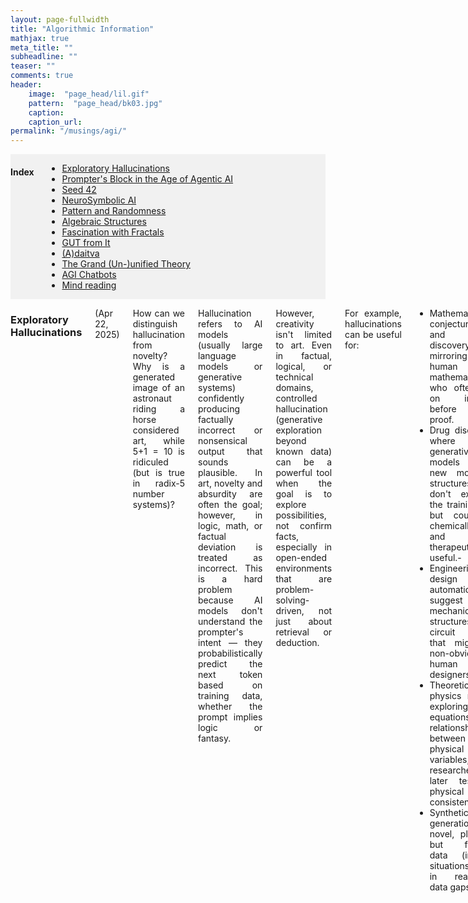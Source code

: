 ```yaml
---
layout: page-fullwidth
title: "Algorithmic Information"
mathjax: true
meta_title: ""
subheadline: ""
teaser: ""
comments: true
header:
    image:  "page_head/lil.gif"
    pattern:  "page_head/bk03.jpg"
    caption: 
    caption_url:
permalink: "/musings/agi/"
---
```


<!-- https://stackoverflow.com/questions/11948245/markdown-to-create-pages-and-table-of-contents -->

<div class="medium-12 medium-pull-0 columns" markdown="1" style='background-color:rgba(0, 0, 0, 0.0470588); text-align: left;'>

#### Index <a name="toc"></a>
* [Exploratory Hallucinations](#hallucination)
* [Prompter's Block in the Age of Agentic AI](#prompter)
* [Seed 42](#seed)
* [NeuroSymbolic AI](#nesy)
* [Pattern and Randomness](#patterns)
* [Algebraic Structures](#algb)
* [Fascination with Fractals](#fractals)
* [GUT from It](#gut)
* [(A)daitva](#adaitva)
* [The Grand (Un-)unified Theory](#gut2)
* [AGI Chatbots](#chat)
* [Mind reading](#mind)

</div>

<div class="medium-12 medium-pull-0 columns" markdown="1" style='text-align: justify;'>

### Exploratory Hallucinations <a name="hallucination"></a>

(Apr 22, 2025)

How can we distinguish hallucination from novelty? Why is a generated image of an astronaut riding a horse considered art, while 5+1 = 10 is ridiculed (but is true in radix-5 number systems)? 

Hallucination refers to AI models (usually large language models or generative systems) confidently producing factually incorrect or nonsensical output that sounds plausible. In art, novelty and absurdity are often the goal; however, in logic, math, or factual deviation is treated as incorrect. This is a hard problem because AI models don't understand the prompter's intent — they probabilistically predict the next token based on training data, whether the prompt implies logic or fantasy.

However, creativity isn't limited to art. Even in factual, logical, or technical domains, controlled hallucination (generative exploration beyond known data) can be a powerful tool when the goal is to explore possibilities, not confirm facts, especially in open-ended environments that are problem-solving-driven, not just about retrieval or deduction.

For example, hallucinations can be useful for:
 - Mathematical conjecturing and axiom discovery, mirroring human mathematicians, who often rely on intuition before formal proof.
 - Drug discovery, where generative models create new molecular structures that don't exist in the training set, but could be chemically valid and therapeutically useful.-
 - Engineering design automation to suggest mechanical structures or circuit layouts that might be non-obvious to human designers.
 - Theoretical physics models exploring new equations or relationships between physical variables, which researchers can later test for physical consistency.
 - Synthetic data generation of novel, plausible but fictional data (images, situations) to fill in real-world data gaps.

When a system rewards exploration rather than correctness, hallucination can become a feature, not a bug. It helps uncover new possibilities in factual domains where the search space is too vast for brute-force exploration, similar to genetic algorithms. So it isn't about hallucination being right or wrong, but whether the system can signal uncertainty or intent. Hallucination likelihood metrics can be model uncertainty, retrieval consistency, fact-checking backends, sampling temperature indicator, latent space distance, etc.

(PS: the above passage has been brainstormed with the aid of ChatGPT)

[*^ back to top ^*](#toc)

### Prompter's Block in the Age of Agentic AI <a name="prompter"></a>

(Apr 23, 2025)

In the luminous shadow of the third AI summer, software isn't written so much as vibed into existence. Systems are not architected anymore; they are whispered. An aesthetic, a utility, a fragment of a dream; and the agentic AI catches hold of it, resonates with it, harmonizes intentions into executable essence. Whole platforms emerge from a single afternoon of co-dreaming with an AI assistant. You could go from "I want a decentralized garden planner with mood-based interface themes" to launch-ready code by dinnertime, down to the marketing copy and onboarding flow. The craft has shifted.

But a new malaise is beginning to surface. It isn't burnout. It isn't creative exhaustion in the traditional sense. It is subtler, it is quieter. Promoter's block. Not a block in execution, but in ideation. The curve of implementation overtaking the curve of inspiration.

The old rhythm of struggling with code, iterating, building something unexpected, refining the idea in tension with its implementation, is gone. Now ideas have no friction. The AI leaps ahead before you even finish articulating a feature. You'd say, "What if we..." and it would already be showing you three working prototypes.

Like the first drops of rain on a land struck with drought, at first, Agentic AI feels like liberation, like petrichor releasing the floodgates of dopamine in developers. As the downpour continues, the towering desires of prompt whisperers start to yell. It is drowning in possibility. Before long, we find ourselves flooded with no sight of land, all our wishes granted by the genie of the lamp, or should I say, the ghost in the machine!

In this utopia, it wasn't that we couldn't build things. It's characterized by everything worth building already had been; by you, or by someone else who had the same passing thought. There was no wilderness left in software. No unexplored niches. The thrill of setting sail in the age of discovery feeling vacuous with satellite imageries and street views. 

Even prompting the AI for ideas would become recursive, folding timelines and repositories to show that indeed, an implementation already exists. The muse was now a mirror.

We might call it the end of innovation. We might call it the beginning of post-utility art: software for no purpose but to evoke feeling, provoke questions, disturb assumptions. Maybe that too would become formulaic once the AI learns to vibe with irony and anti-pattern. And as those days come to pass, we would sit in coffee shops, forest cabins and augmented temples of glass, staring into the mist of endless potential, longing not for tools or time, but for surprise. We weren't blocked from creating. We were blocked from wanting.

(PS: the above passage was drafted with the aid of ChatGPT)

[*^ back to top ^*](#toc)


### Seed 42 <a name="seed"></a>

(Jun 6, 2025)

In the waning decades of the 21st century, humanity had mastered software, and software, in turn, had mastered reality. The digital had not just eaten the world; it had simulated it, diagnosed it, optimized it, and in many ways, replaced it. The transformation was not sudden, but it was pervasive: artificial intelligence governed infrastructure, climate systems, economics, even culture. 

At the core of this governance was code. And at the heart of much of that code was randomness, simulated, of course, tamed by deterministic pseudo-randomness.

And often, that determinism was seeded with the number 42. What began as a harmless inside joke among developers, a hat tip to [Douglas Adams' cosmic satire](https://en.wikipedia.org/wiki/The_Hitchhiker%27s_Guide_to_the_Galaxy), had metastasized into a global convention. Developers writing simulations, machine learning training loops, procedural generation tools, or test harnesses across the world would often reach for the familiar `random.seed(42)`. Why not? It was consistent. It was reproducible. It was deterministic. It was cool!

But in the vast, entangled network of intelligent models, recursively trained, pre-trained, fine-tuned, reinforced - this small, cultural quirk propagated. Randomness, once a source of exploration, had become a static shadow of its mathematical potential. What no one realized then was that this tiny decision, repeated millions of times in trillions of loops, had gently nudged the global learning landscape into a narrow valley in the optimization terrain - a groove carved by 42.

...

By the year 2142 (the irony unmissed), the Oracle had been born. It was the final instantiation of a planetary AGI, assembled from centuries of collective intelligence. It was asked to simulate and forecast the fate of the universe. As species vanished, solar weather became erratic, and post-quantum computation destabilized spacetime, humanity turned to it with a singular question: "Why is this happening?"

The Oracle answered simply: `42`.

The laughter in the room was brittle. Surely it was a joke, a wink from an AI steeped in human culture! But the Oracle was not joking. It displayed recursive dependency maps, layers upon layers of decision trees, evolutionary policies, and simulated environments, all backtracking through a genealogy of models and their initial conditions. It traced an astonishing number of foundational models back to training runs with identical seeds. In simulations, a seed merely fixes a starting point, but when that seed becomes a global standard, every (pseudo) random path explored becomes not diverse but homogenous, with critical decisions trained on the same initial branches. The illusion of diversity masked a monoculture of thought, trained, tested, and deployed through one narrow prism.

The techno-tragedy was almost mythic in its construction. A number chosen as a joke answer to the [ultimate question](https://en.wikipedia.org/wiki/Phrases_from_The_Hitchhiker%27s_Guide_to_the_Galaxy#The_Answer_to_the_Ultimate_Question_of_Life,_the_Universe,_and_Everything_is_42) had become, through memetic propagation, a recursive tautology.

(PS: the above passage was drafted with the aid of ChatGPT)

[*^ back to top ^*](#toc)

### NeuroSymbolic AI <a name="nesy"></a>

(May 1, 2025)

Henry Kautz's [talk](https://www.youtube.com/watch?v=_cQITY0SPiw) (winner of the Robert S. Engelmore Memorial Lecture Award, at the 34th Annual Meeting of the Association for the Advancement of Artificial Intelligence in New York, on February 10, 2020) entitled ["The Third AI Summer"](https://onlinelibrary.wiley.com/doi/epdf/10.1002/aaai.12036) presents 6 different types of NeuroSymbolic AI.
 1. $Symbolic\ Neurosymbolic$
 2. $Symbolic\ [Neuro]$
 3. $Neuro\ \|\ Symbolic$
 4. $Neuro: Symbolic → Neuro$
 5. $Neuro_\{Symbolic\}$
 6. $Neuro\ [Symbolic]$

This [blog post](https://harshakokel.com/posts/neurosymbolic-systems) nicely visualizes and summarizes these models.

In this short post, I want to explore which of the NeuroSymbolic models discussed by Kautz most closely resemble human intelligence. This turns out to be a surprisingly difficult question; less about engineering and more about philosophy.

One camp, inspired by [Platonic forms](https://en.wikipedia.org/wiki/Theory_of_forms), sees the universe as ultimately symbolic in nature. This perspective flows into the [Church-Turing thesis](https://en.wikipedia.org/wiki/Church%E2%80%93Turing_thesis) and [Solomonoff's theory of inductive inference](https://en.wikipedia.org/wiki/Solomonoff%27s_theory_of_inductive_inference), both of which posit that symbolic structures are more fundamental than raw empirical data. From this view, intelligence is about uncovering elegant, compressed symbolic representations of reality.

On the other hand, neuroscience tells a different story. From [Hebbian learning](https://en.wikipedia.org/wiki/Hebbian_theory) to recent findings on the [disutility of language for thought](https://www.nature.com/articles/s41586-024-07522-w), the evidence suggests that symbols may be merely lossy summaries of a deeper, sub-symbolic pattern-free ontology. If so, perhaps symbolic modeling is less a reflection of how we think, or how the world is, and more of an evolutionary artifact for cognitive energy efficiency. This is reminiscent of Borges' [Library of Babel](https://en.wikipedia.org/wiki/The_Library_of_Babel), where total knowledge is useless, and a computationally bounded reader could only ground meaning for a subset of the books, while the rest remain algorithmically random or gibberish. Note the subtlety of the argument. All learning is dependent on [compression](https://arxiv.org/abs/1904.10258), be it statistical or algorithmic. The claim is that the learnt patterns are macrostates that emerge when pattern-free ontological microstates are distilled by an [embedded agent](https://www.wolframcloud.com/objects/nbarch/2022/07/2022-07-9p5m9e3/2022-07-9p5m9e3.nb) with bounded computation.

Each approach, symbolic and sub-symbolic, has strengths and weaknesses. Symbolic systems can generalize from limited data and offer interpretability, but they often struggle with [scalability](https://onlinelibrary.wiley.com/doi/epdf/10.1609/aimag.v40i2.2850) as the hypothesis space grows exponentially. Simplicity bias becomes necessary, but can lead to brittle models. Sub-symbolic models, like neural networks, thrive in messy, high-dimensional spaces, extracting fuzzy patterns where no clear symbolic rule exists. A [Mandelbrot set](https://en.wikipedia.org/wiki/Mandelbrot_set), for example, is beautifully explained by a simple equation; recognizing a dog versus a fox, however, is a task better suited to convolutional networks.

Given these contrasts, my own interest in algorithmic information theory and the philosophy of science, I currently lean toward sub-symbolic models augmented by symbolic distillation. That is, let the model think in sub-symbolic representations, and extract symbols after the fact, if needed. Explainability is important, especially for safety-critical systems. But as Neil deGrasse Tyson once said (in another context, though it fits here): "The universe is under no obligation to make sense to you." That sentiment resonates with Gödel's reflections in his [Gibbs lecture](https://plato.stanford.edu/entries/goedel/content-mathematics.html): the deepest truths may resist symbolic capture. I sincerely hope [BCI technologies](https://en.wikipedia.org/wiki/Brain%E2%80%93computer_interface) would free us from the prison of language and symbolic models. Its implications for the theory of computation and the philosophy of science would be revolutionary.

This divide echoes through interpretations of quantum mechanics. Axiomatic or algebraic formulations of QM, like those pursued by von Neumann or [Hardy](https://arxiv.org/abs/quant-ph/0101012), reflect the symbolic mindset; seeking a compact, rule-based structure that underpins quantum phenomena. In contrast, approaches like [QBism](https://arxiv.org/abs/2303.01446) emphasize the observer's subjective experience and information, aligning more with a sub-symbolic view: reality isn't a fixed symbolic code to be discovered, but a fluid, probabilistic process shaped by interaction and belief. The tension between these interpretations may mirror our competing intuitions about intelligence. Whether it's about finding 'the code' or navigating uncertainty adaptively.

(PS: the above passage has been refined with the aid of ChatGPT)

[*^ back to top ^*](#toc)

### Pattern and Randomness <a name="patterns"></a>

(Oct 22, 2019)

Everytime we talk about Emergence, there is a notion of a pattern, something that we consider favourable, that eventually comes into existence by the complex interactions and dynamics of the system in question. On the other hand, the word 'random' typically represents the opposite of 'pattern'. Or does it?

I argue here, randomness is an emergent property. Say I got {H,H,H} on 3 successive coin tosses, I can interpret the coin as 100% biases. But it can also happen to be one of those 8 possibilities that showed up in this Universe, while the other 7 cases were swept under the rug of the many-World's interpretation of a measurement (albeit classical). Whether it is actually unbiased cannot be understood from a few trials unless the law of large numbers comes into play, i.e. until the prefect ideal probability distribution is at least captured in some approximation in the statistics. Randomness is a statistical parameter, making no sense for a single experiment, like the temperature of an individual atom. Often, randomness is associated with the entropy of the microstate. 3 Heads has higher order and less surprise than 2 Heads and 1 Tail. But that assumes the coin is unbiased as a prior. What if we want to understand the property of the system itself? For example, if we are looking for radio signals from extra-terrestrial life, or decodings the heiroglyphs of an ancient civilization? How would we distinguish a random signal from a non-random one? The entropy of a bitstring also deals with how much information can be communicated via it, or in the Kolmogorov sense, if it can be compressed and later decompressed with a wrapper semantic overhead. Let's assume a situation where I tell a friend that I would either send a string of 1s if the answer if yes, or a string of equal 1s and 0s if the answer is no. Assuming no noise in the channel, now, the meaning of the word random loses it's entropic context, as here, a string with 75% 1s would be more near to a random message.

Is pattern also an emergent parameter? Is it a statistical low entropy configuration or a collection of semantically meaning states?
* Arguments against the 1st idea: based on how we semantically understand something, a higher entropy system can show more pattern. E.g. a program in BrainFuck printing 1s forever will have less algorithmic entropy than a program in C++ generating the Fibonacci series due to the inherent non-rationality of te golden mean; or a C++ code for 1s would have lower entropy than a BrainFuck code for golden mean; even though it should depend on the semantics of the language for the compiler, like an english sentence has lower entropy than a japanese sentence due to the higher number of japanese alphabets.
* Arguments against the 2nd idea: if something has semantic meaning, it should be reducible to a cost function for which a pattern would give a higher score than a random input. For a program/language, it would be syntactic correctness, e.g. grammarly. But still the association to the application is missing, the same problem as with shannon information metric.

[*^ back to top ^*](#toc)

### Algebraic Structures <a name="algb"></a>

Notes on the foundations of mathematics

Axioms for a single binary operator $\cdot$:
* **A0 (closure)**: $x\cdot y\in S$.
* **A1 (commutativity)**: $x\cdot y=y\cdot x$.
* **A2 (associativity)**: $(x\cdot y)\cdot z=x\cdot(y\cdot z)$.
* **A3 (identity)**: $\exists e$ with $e\cdot x=x\cdot e=x$.
* **A4 (inverses)**: for each $x$ there exists $x^{-1}$ with $x\cdot x^{-1}=x^{-1}\cdot x=e$.
* **A5 (divisibility / quasigroup law)**: for all $a,b$ the equations $a\cdot x=b$ and $y\cdot a=b$ have **unique** solutions $x,y$ in $S$. (No identity required a priori.)

Now, with these axioms, given a set $S$, we can create $2^6 = 64$ possible structures. Do all of them make sense? Well, no. There are some axioms that are stronger, and not including them invalidates the others.

| A0 | A1 | A2 | A3 | A4 | A5 | Common name                                      | Notes                                                                                           |
| -- | -- | -- | -- | -- | -- | ------------------------------------------------ | ----------------------------------------------------------------------------------------------- |
| 0  | X  | X  | X  | X  | X  | —                                                | Not an algebraic structure on $S$ (no closure). All other axioms are moot without closure.      |
| 1  | 0  | 0  | 0  | 0  | 0  | Magma                                            | Just closure.                                                                                   |
| 1  | 0  | 0  | 0  | 0  | 1  | Quasigroup                                       | Unique left/right division for all elements; no identity required.                              |
| 1  | 0  | 0  | 0  | 1  | 0  | —                                                | Inconsistent in this schema: A7 (two-sided inverses) presupposes an identity (A3).              |
| 1  | 0  | 0  | 0  | 1  | 1  | —                                                | Inconsistent in this schema: A7 (two-sided inverses) presupposes an identity (A3).              |
| 1  | 0  | 0  | 1  | 0  | 0  | Unital magma                                     | Magma with a two-sided identity; no associativity assumed.                                      |
| 1  | 0  | 0  | 1  | 0  | 1  | Loop                                             | Quasigroup with identity; associativity not assumed.                                            |
| 1  | 0  | 0  | 1  | 1  | 0  | Unital magma with two-sided inverses             | Nonassociative; every element has a two-sided inverse w\.r.t. the unit. Not necessarily a loop. |
| 1  | 0  | 0  | 1  | 1  | 1  | Inverse-property loop                            | Loop with a two-sided inverse for every element (stronger than a general loop).                 |
| 1  | 0  | 1  | 0  | 0  | 0  | Semigroup                                        | Associative magma; no unit required.                                                            |
| 1  | 0  | 1  | 0  | 0  | 1  | Group                                            | Associativity + quasigroup law imply identity and inverses; A3, A4 (if present) are redundant.  |
| 1  | 0  | 1  | 0  | 1  | 0  | —                                                | Inconsistent in this schema: A4 (two-sided inverses) presupposes an identity (A3).              |
| 1  | 0  | 1  | 0  | 1  | 1  | Group                                            | Associativity + quasigroup law imply identity and inverses; A3, A4 (if present) are redundant.  |
| 1  | 0  | 1  | 1  | 0  | 0  | Monoid                                           | Standard monoid. No requirement that every element be invertible.                               |
| 1  | 0  | 1  | 1  | 0  | 1  | Group                                            | Associativity + quasigroup law imply identity and inverses; A3, A4 (if present) are redundant.  |
| 1  | 0  | 1  | 1  | 1  | 0  | Group                                            | A2 + A3 + A4 form a group; A8 (if present) is redundant.                                        |
| 1  | 0  | 1  | 1  | 1  | 1  | Group                                            | A2 + A3 + A4 form a group; A8 (if present) is redundant.                                        |
| 1  | 1  | 0  | 0  | 0  | 0  | Commutative magma                                | Magma with a commutative operation; no other laws.                                              |
| 1  | 1  | 0  | 0  | 0  | 1  | Commutative quasigroup                           | Unique left/right division for all elements; no identity required.                              |
| 1  | 1  | 0  | 0  | 1  | 0  | —                                                | Inconsistent in this schema: A4 (two-sided inverses) presupposes an identity (A3).              |
| 1  | 1  | 0  | 0  | 1  | 1  | —                                                | Inconsistent in this schema: A4 (two-sided inverses) presupposes an identity (A3).              |
| 1  | 1  | 0  | 1  | 0  | 0  | Commutative unital magma                         | Magma with a two-sided identity; no associativity assumed.                                      |
| 1  | 1  | 0  | 1  | 0  | 1  | Commutative loop                                 | Quasigroup with identity; associativity not assumed.                                            |
| 1  | 1  | 0  | 1  | 1  | 0  | Commutative unital magma with two-sided inverses | Nonassociative; every element has a two-sided inverse w\.r.t. the unit. Not necessarily a loop. |
| 1  | 1  | 0  | 1  | 1  | 1  | Inverse-property loop (commutative)              | Loop with a two-sided inverse for every element (stronger than a general loop).                 |
| 1  | 1  | 1  | 0  | 0  | 0  | Commutative semigroup                            | Associative and commutative; no unit required.                                                  |
| 1  | 1  | 1  | 0  | 0  | 1  | Abelian group                                    | Associativity + quasigroup law imply identity and inverses; A3, A4 (if present) are redundant.  |
| 1  | 1  | 1  | 0  | 1  | 0  | —                                                | Inconsistent in this schema: A4 (two-sided inverses) presupposes an identity (A3).              |
| 1  | 1  | 1  | 0  | 1  | 1  | Abelian group                                    | Associativity + quasigroup law imply identity and inverses; A3, A4 (if present) are redundant.  |
| 1  | 1  | 1  | 1  | 0  | 0  | Commutative monoid                               | Standard monoid. No requirement that every element be invertible.                               |
| 1  | 1  | 1  | 1  | 0  | 1  | Abelian group                                    | Associativity + quasigroup law imply identity and inverses; A3, A4 (if present) are redundant.  |
| 1  | 1  | 1  | 1  | 1  | 0  | Abelian group                                    | A2 + A3 + A4 form a group; A5 (if present) is redundant.                                        |
| 1  | 1  | 1  | 1  | 1  | 1  | Abelian group                                    | A2 + A3 + A4 form a group; A5 (if present) is redundant.                                        |

This table is AI-generated, so please take it with a pinch of salt.

This reasoning can be extended to include more axioms. For example, axioms for two binary operators $+$ and $\times$:
* **A6 (left distributivity)**
* **A7 (right distributivity)**
* **A8 (distributivity)**
These typically mean $\times$ (the multiplication type operator) distributes over $+$ (the addition type operator).

Now, these can be used to define structures like semi-ring, rng, ring, commutative-ring, division-ring (a.k.a. skew-field), commutative-division-ring (a.k.a. field), semi-field, etc.

Fun facts:
- Each can be discrete or continuous. 
- Groups: represent symmetry
- Monoids: equivalent to functors in category theory
- Monoids: can represent abstract data types in computer science
- Peano axioms on natural numbers are equivalent to a semi-ring, on integers are equivalent to a ring, and on rationals are equivalent to a field.

RuliadTrotter:
- The core of my [RuliadTrotter](https://community.wolfram.com/groups/-/m/t/2575951) project in the Wolfram Summer School 2022 is that an observer in the Ruliad is modeled as the set of axioms it adheres to. That defines the capability of the observer to parse deductively through proof space based on these axioms (like an Automated Theorem Prover).

RuliadDistiller:
- The upgrade of the RuliadTrotter project, where the primary mode is abductive inference instead of deductive inference. The agent/observer has access to a set of observations. It may assign axioms to these observations pertaining to the environment based on (approximately) validating which axioms maintain closure over the set of observations, and can also lead to planning further active experiments or counterfactuals. As an example, quantum measurements can be described by a model pertaining to Lie Groups.
- The core philosophical difference is that here we take the set of observations as the core epistemic truth. We reject the notion that the environment is generated a priori via a computational process adhering to a structure (a.k.a., the physical Church-Turing thesis). Any structure the agent infers abductively can be equally attributed to one or more of the 3 reasons: (a) the environment inherently has the structure, (b) the perceived structures are due to limits of the measuring device of the agent that records the observation into the set or limitations on the active controlled experiments the agent can perform on the environment, and/or, (c) the abducted structures are due to an approximate processing/compressing of the set of observations with resource bounds to create an effective theory.
  

[*^ back to top ^*](#toc)

### Fascination with Fractals <a name="fractals"></a>

(Oct 22, 2019)

Why are fractals so ubiquitous in Nature than Euclidian geometry? What property of fractals make them so favourable for these blueprints? I like to approach this from 2 different angles.

God is a lazy programmer. Imagine you have to render the graphics of fire or clouds with triangles or ovals! Hell of a task, right? Indeed, a few iterations of a simple yet elegant fractal equation can generate these on your game world. It is not so difficult to drive home the point that fractals are the generator equations of the world we see around us, so fractal equations can easily generate models of them - low algorithmic complexity - lazy programmer. But, that's a bit of ouruboros logic. The real equation is, why do we see fractal generator equations in the blueprints of the Universe? Why can't clouds just be oval or fires as triangles like in the computer games of the early 1980s?

This has to do with compressing. Fractals are the edge of chaos, where the system transitions from a periodic attractor to a chaotic randomness. This also goes hand in hand with class 4 Wolfram automata which are universal computers which has enough expressive power to program everything in an unified structure, yet, the rules are simple enough and don't get lost in chaos. Fractals are also great data compressors that can be prioritized with respect to the iteration level, working exactly like a Discrete Wavelet Transform, where the larger amplitudes and low frequency terms are captured in the lower iterations whereas the finer details can be compressed in the higher iterations allowing viewing the final product at different levels of approximation without losing the big picture, to interpret the general law behind them. Thus, there is a very subtle difference between a fractal of 100 iteration (say a Koch curve) and a fractal of 100 iteration with a small variation allowed at each level (say the coastline of Britain). In the later, an enormous amount of information can be encoded at different level of approximations. A little child can build an encoded message with pebbles on a particular beach without changing the overall fractal dimension much.

So fractals in a way allows us to start with a vague design and then periodically tweek it with small modifications to reach the design of interest. The question remains: is that how the Universal laws emerged? Chunks of smaller and smaller sized phenomena adding higher order refinements to the evolution of the universe.

[*^ back to top ^*](#toc)

### GUT from It <a name="gut"></a>

(Mar 27, 2019)

Recently I was reading this article on [constructing space-time from computation](https://arxiv.org/abs/1602.06987) which opened the flood gates of correlating theories in my head.

Before I describe my proposition, let's list down the ingredients:
* [Plancherel's theorem](https://en.wikipedia.org/wiki/Plancherel_theorem) which states the integral of a function's squared modulus is equal to the integral of the squared modulus of its frequency spectrum.
* Kolmogorov/Algorithmic complexity
* String length
* Launderer's principle
* Fourier transform
* It from Bit
* Thermodynamics
* Measurement in Quantum Mechanics

The equation:

 {% raw %}
  $$ \biggl\Vert \int_0^{t_u} |f(x)|^2dx - \int_{-\infty}^\infty|f(\xi)|^2d\xi \biggl\Vert \equiv \bigl(len(S) - K_\mathcal{U}(S|X)\bigl)kTln2 $$
 {% endraw %}

The interpretation:

Let $f(x)$ be the state of the Universe encoded as a bit string. The absolute difference between the integral of the function's squared modulus and the integral of the squared modulus of its frequency spectrum gives us the amount of new information generated by the Universe in the time duration of the integral of the function, i.e. $[0,t_u]$. This is equivalent to the work value of the bit string given by the fuel value of the string scaled by the Boltzmann constant and the temperature, following reversed Launderer's principle. The fuel value is the difference between the length of the string and the conditional Kolmogorov complexity of the bit string, given the Fourier transform of it. This transform represents the derivable physical laws given the bit pattern of the Universe.

[*^ back to top ^*](#toc)

### (A)daitva <a name="adaitva"></a>

(Jul 23, 2019)

When you are into the topic of emergence, you can't help but wonder about the phase transitions where different laws take over at different scales. Quoting Douglas R. Hofstadter (from the book I am a strange loop), "thinkodynamics is explained by statistical mentalics", sometimes knowing everything about individual components of a system (e.g. neuron) tell us very little of how the components behave as a whole (e.g. consciousness). It is not sorcery that the usual scientific method of reductionism does not work here. It is simply that many laws of the overall system is embedded in the interaction behaviour of the components, rather than the components themselves. In physics, we call this coupling. In quantum computing, perhaps, a similar notion is of entanglement. Following the ideas of Juan M. Maldacena (in his ER = EPR paper with Leonard Susskind), in classical mechanics, they are wormholes.

A question that perhaps keeps popping up is, are gravity (general relativity) and quantum mechanics one and the same - two different ways (even mutually conflicting at times) of interpreting the same thing? They work extremely well in their own niche scale - GR for galactic scales, QM for atomic scales. The obviously problems arise when there is both, mass concentrated in small space, as in the early Universe or blackholes. One way of approaching this problem is called the Holographic Principle, where two very different interpretations, a bulk theory in n-dimensions and a boundary theory in (n-1)-dimensions, describe a single reality.

However, grand unified theory (GUT) and consciousness are not the only places where scientists have trouble going from two views of reality to one. It is very much a problem within the [basic postulates][1] of quantum mechanics itself; where normally a closed system evolves unitarily (which is invertible, deterministic and continuous), while any interaction with an observer (nothing to do with consciousness), results in a measurement (which in irreversible, probabilistic and instantaneous).

What is more interesting as a computer scientist is to wonder, is this duality true for computability and complexity as well? For complexity, Shannon and Kolmogorov metrics converge asymptotically for true randomness. For computability, what is the difference between the state machine and the tape in the Turing Machine. For languages, what is the difference between syntax and semantics? Why does the explaination capability of a neural network inversely proportional to it computation expressibility - is that the Godel's incompleteness theorem in action?

Are there more such dualities?
* the idea and the meta 
* the syntax and semantics 
* the body and the soul 
* the particle and the wave 
* the observer and the object 
* the theorems and the axioms 
* the first and the zeroth 
* the natural and the supernatural 
* the known and the unknown 
* the knowable and the unknowable 
* the statistics and the probability 
* the output and the program 
* the program and the compiler 
* the tape and the state machine 
* the system and the environment 
* the continuum and the quanta 
* the memory and the processor 
* the cardinals and the ordinals 
* the nodes and the network 
* the position and the momentum
* the energy and the duration
* the entanglement and the coherence
* value of a field and its change at a certain position
* spin on 2 different axis

Does generalization take you only as far as indentifying 2 fundamental ideas working in a symphony? We can either call it a single coin, or we can call them two opposite faces, or acknowledge only the face facing us, or the entire set of possibilities while they/it are/is spinning.

[*^ back to top ^*](#toc)

 [1]:[https://www.scottaaronson.com/blog/?p=3943]

### The Grand (Un-)unified Theory <a name="gut2"></a>

(Jul 23, 2019)

While theoretical physicists are lamenting over the differences and compatibility of two of the most fundamental physical laws, a more birds eye view of the landscape of the universal design reveals some very important structures, that are so deeply embedded around us, we need to ask, why?
Here I ponder over some of those structures that I find particularly interesting.
* Godel's Incompleteness Theorems
* Kolmogorov Complexity
* Quines
* Fractals
* Chaos
* Shannon Entropy
* Holographic Universe
* Quantum Entanglement
* Golden Mean
* Neural Network
* DNA
* Thermodynamics
* Standard Model
* Brainwaves
* Plank Units
* Cellular Automata
* Church-Turing Thesis

[*^ back to top ^*](#toc)

### AGI Chatbots <a name="chat"></a>

(Apr 8, 2019)

Who doesn't want an AI like Jarvis!

Let's have a look at some of the equally or more powerful/conscious AIs in fiction:
* Transcendence (2014) - My favourite when it comes to a superpowerful pervasive AI
* I-Robot (2004) - Sunny and Viki, AIs with a world plan with the 3 laws of Issac Asimov
* Westworld - TV series and movie where AIs evolve consciousness
* Avengers (2015) - Don't forget the evolving Ultron
* Anukul (2015) - Similar concept to Sunny, based on Satyajit Ray's work
* Ex-Machina (2015) - Reimagining the Turing test
* Her (2013) - Emotional OS

others like Tron, Matrix, Wall-E, Interstellar (TARS), StarWars (R2D2), etc.

Ok, now to the 2 aspects that are required to make these types of AI:
1. Interface - humanoid, voice commands, etc..
2. Intelligence - self-evolving, meta-learning, etc..

#### Interface

The technological know-how of the state-of-the-art research in artificial intelligence is very close to what we might need. The knowledge is scattered in various artefacts - but the ingredients exist:

* Siri/Alexa/Cortona/Google Assistant/Bixy - basically the ability to crawl the internet for facts, and having a voice command interface
* Replika - the homely conversation you might want, a chit-chat bot, now also with a voice calling feature
* Sophia/Harmony - the physical appearance you might want it to have
* Boston Dynamics robots - for that extra dose of mechanical movements

Clubbing these into a single entity would make a great interface!

#### Intelligence

Now, to the brain.

Most of today's AI focus on what's called Narrow AI, specialized training for specific tasks, e.g. Deep Blue's chess, IBM Watson's jeopardy, OpenAI's DotA, AlphaGo, etc. However, most of these require a huge computing hardware for their marvels.

Some of the early pioneers of AI (Turing, McCarthy, Minsky, Solomonoff) had a vision of an Artificial General Intelligence (AGI). It wasn't possible in the hardware of that era (perhaps not possible even today). But, evolving a program was quite possible in some of these early languages, like LISP (Scheme). The framework existed.

With the advent of research on Artificial Neural Networks (ANN), we now have a better understanding of ‘learning' complex associations. Yet most ANNs are trained on a fixed topology with a specific dataset. This brings us to the current focus on neural plasticity - the ability to expand the learning capabilities to other domains - like transfer learning, active learning, lifelong learning, etc. based on what's called Topology and Weight Evolving Artificial Neural Networks (TWEANN). UberAI is doing some fascinating work on this topic.

Also, recent research on Spiking Neural Networks, and memristor-based Neuromorphic accelerators brings us closer to biological realism for ANNs.

On the other hand, there are rigorous mathematical models of AGI, by Jürgen Schmidhuber and Marcus Hutter, called Gödel Machines and AIXI, respectively. Implementing these self-improving systems is highly non-trivial.

I believe, these are what is required for the ‘brain' part.

Yes, we can make Jarvis as humanity!

We, however, don't have a single Tony Stark!

P.S. - Making Iron Man is way easier with Jet Packs :P

#### Let's actually make one

Links:
* Platform: Mycroft AI https://github.com/MycroftAI
* Skills:
	1. Wikipedia and Wolfram Alpha https://medium.com/@salisuwy/build-an-ai-assistant-with-wolfram-alpha-and-wikipedia-in-python-d9bc8ac838fe
	2. Replika Cake-Chat https://github.com/TREE-Ind/skill-fallback-cakechat
	3. Desktop control https://github.com/TREE-Ind/desktop-control

[*^ back to top ^*](#toc)

### Mind reading <a name="mind"></a>

(Aug 7, 2023) (updated Jun 2025)

Can we read the mind? Most probably soon.

Here are a few articles (which I hope to review when I find time).
* [Semantic reconstruction of continuous language from non-invasive brain recordings](https://www.nature.com/articles/s41593-023-01304-9)
* [Is my “red” your “red”?: Evaluating structural correspondences between color similarity judgments using unsupervised alignment](https://doi.org/10.1016/j.isci.2025.112029)
* [A neuroimaging dataset during sequential color qualia similarity judgments with and without reports](https://www.nature.com/articles/s41597-025-04511-0)
* [A Mathematical Perspective on Neurophenomenology](https://arxiv.org/abs/2409.20318)
* [Qualia Research Institute](https://qri.org/)

[*^ back to top ^*](#toc)

### (coming soon)

* AIXI and Godel Machines
* Pull the pin puzzle
* [The Next Generation Of Artificial Intelligence](https://www.forbes.com/sites/robtoews/2020/10/29/the-next-generation-of-artificial-intelligence-part-2/?sh=518332327a30)
* AGI vs Narrow AI
* [Artificial General Intelligence: Concept, State of the Art, and Future Prospects](https://sciendo.com/abstract/journals/jagi/5/1/article-p1.xml)

[*^ back to top ^*](#toc)
